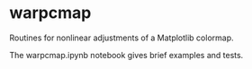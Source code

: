 # warpcmap
Routines for nonlinear adjustments of a Matplotlib colormap.

The warpcmap.ipynb notebook gives brief examples and tests.


